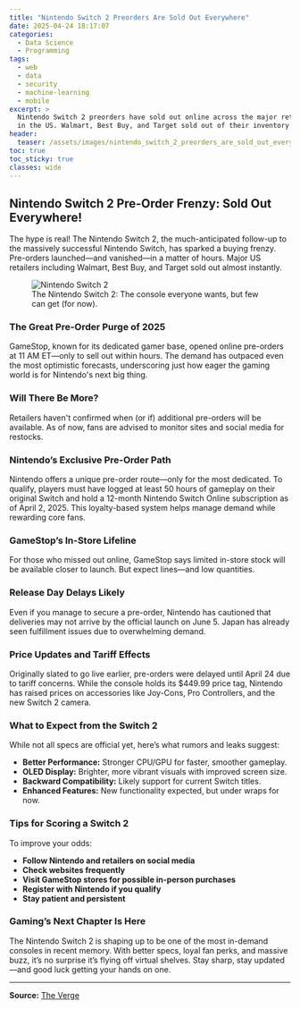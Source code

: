 ```yaml
---
title: "Nintendo Switch 2 Preorders Are Sold Out Everywhere"
date: 2025-04-24 18:17:07
categories:
  - Data Science
  - Programming
tags:
  - web
  - data
  - security
  - machine-learning
  - mobile
excerpt: >
  Nintendo Switch 2 preorders have sold out online across the major retailers
  in the US. Walmart, Best Buy, and Target sold out of their inventory early.
header:
  teaser: /assets/images/nintendo_switch_2_preorders_are_sold_out_everywher_20250424181707.png
toc: true
toc_sticky: true
classes: wide
---
```


## Nintendo Switch 2 Pre-Order Frenzy: Sold Out Everywhere!

The hype is real! The Nintendo Switch 2, the much-anticipated follow-up to the massively successful Nintendo Switch, has sparked a buying frenzy. Pre-orders launched—and vanished—in a matter of hours. Major US retailers including Walmart, Best Buy, and Target sold out almost instantly.

<figure>
<img alt="Nintendo Switch 2" src="https://platform.theverge.com/wp-content/uploads/sites/2/2025/03/STKR001_NINTENDO_SWITCH_3_I.png?quality=90&strip=all&crop=0,0,100,100" />
<figcaption>The Nintendo Switch 2: The console everyone wants, but few can get (for now).</figcaption>
</figure>

### The Great Pre-Order Purge of 2025

GameStop, known for its dedicated gamer base, opened online pre-orders at 11 AM ET—only to sell out within hours. The demand has outpaced even the most optimistic forecasts, underscoring just how eager the gaming world is for Nintendo's next big thing.

### Will There Be More?

Retailers haven't confirmed when (or if) additional pre-orders will be available. As of now, fans are advised to monitor sites and social media for restocks.

### Nintendo’s Exclusive Pre-Order Path

Nintendo offers a unique pre-order route—only for the most dedicated. To qualify, players must have logged at least 50 hours of gameplay on their original Switch and hold a 12-month Nintendo Switch Online subscription as of April 2, 2025. This loyalty-based system helps manage demand while rewarding core fans.

### GameStop’s In-Store Lifeline

For those who missed out online, GameStop says limited in-store stock will be available closer to launch. But expect lines—and low quantities.

### Release Day Delays Likely

Even if you manage to secure a pre-order, Nintendo has cautioned that deliveries may not arrive by the official launch on June 5. Japan has already seen fulfillment issues due to overwhelming demand.

### Price Updates and Tariff Effects

Originally slated to go live earlier, pre-orders were delayed until April 24 due to tariff concerns. While the console holds its $449.99 price tag, Nintendo has raised prices on accessories like Joy-Cons, Pro Controllers, and the new Switch 2 camera.

### What to Expect from the Switch 2

While not all specs are official yet, here’s what rumors and leaks suggest:

- **Better Performance:** Stronger CPU/GPU for faster, smoother gameplay.
- **OLED Display:** Brighter, more vibrant visuals with improved screen size.
- **Backward Compatibility:** Likely support for current Switch titles.
- **Enhanced Features:** New functionality expected, but under wraps for now.

### Tips for Scoring a Switch 2

To improve your odds:

- **Follow Nintendo and retailers on social media**
- **Check websites frequently**
- **Visit GameStop stores for possible in-person purchases**
- **Register with Nintendo if you qualify**
- **Stay patient and persistent**

### Gaming’s Next Chapter Is Here

The Nintendo Switch 2 is shaping up to be one of the most in-demand consoles in recent memory. With better specs, loyal fan perks, and massive buzz, it’s no surprise it’s flying off virtual shelves. Stay sharp, stay updated—and good luck getting your hands on one.

---

**Source:** [The Verge](https://www.theverge.com/news/655361/nintendo-switch-2-preorders-sold-out-walmart-gamestop-target)
